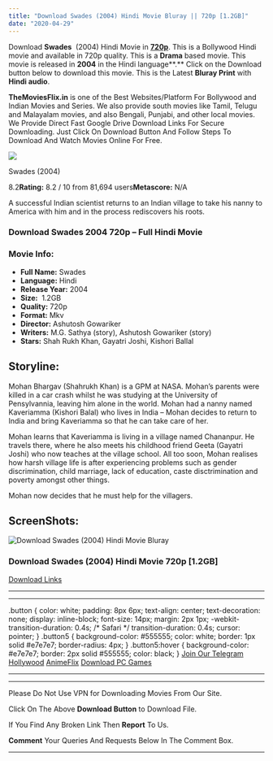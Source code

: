 ```yaml
---
title: "Download Swades (2004) Hindi Movie Bluray || 720p [1.2GB]"
date: "2020-04-29"
---
```


Download **Swades**  (2004) Hindi Movie in [**720p**](https://1moviesflix.com/720p-movies/). This is a Bollywood Hindi movie and available in 720p quality. This is a **Drama** based movie. This movie is released in **2004** in the Hindi language**.** Click on the Download button below to download this movie. This is the Latest **Bluray Print** with **Hindi audio**.

**TheMoviesFlix.in** is one of the Best Websites/Platform For Bollywood and Indian Movies and Series. We also provide south movies like Tamil, Telugu and Malayalam movies, and also Bengali, Punjabi, and other local movies. We Provide Direct Fast Google Drive Download Links For Secure Downloading. Just Click On Download Button And Follow Steps To Download And Watch Movies Online For Free.

[![](https://m.media-amazon.com/images/M/MV5BYzExOTcwNjYtZTljMC00YTQ2LWI2YjYtNWFlYzQ0YTJhNzJmXkEyXkFqcGdeQXVyNjQ2MjQ5NzM@._V1_SX300.jpg)](https://www.imdb.com/title/tt0367110/ "Swades")

Swades (2004)

8.2**Rating:** 8.2 / 10 from 81,694 users**Metascore:** N/A

A successful Indian scientist returns to an Indian village to take his nanny to America with him and in the process rediscovers his roots.

### Download Swades 2004 720p – Full Hindi Movie

### Movie Info:

- **Full Name:** Swades
- **Language:** Hindi
- **Release Year:** 2004
- **Size:**  1.2GB
- **Quality:** 720p
- **Format:** Mkv
- **Director:** Ashutosh Gowariker
- **Writers:** M.G. Sathya (story), Ashutosh Gowariker (story)
- **Stars:** Shah Rukh Khan, Gayatri Joshi, Kishori Ballal

## Storyline:

Mohan Bhargav (Shahrukh Khan) is a GPM at NASA. Mohan’s parents were killed in a car crash whilst he was studying at the University of Pensylvannia, leaving him alone in the world. Mohan had a nanny named Kaveriamma (Kishori Balal) who lives in India – Mohan decides to return to India and bring Kaveriamma so that he can take care of her.

Mohan learns that Kaveriamma is living in a village named Chananpur. He travels there, where he also meets his childhood friend Geeta (Gayatri Joshi) who now teaches at the village school. All too soon, Mohan realises how harsh village life is after experiencing problems such as gender discrimination, child marriage, lack of education, caste disctrimination and poverty amongst other things.

Mohan now decides that he must help for the villagers.

## ScreenShots:

![Download Swades (2004) Hindi Movie Bluray](https://i.imgur.com/0eBqGJj.jpg)

### Download Swades (2004) Hindi Movie 720p \[1.2GB\]

[Download Links](https://1moviesflix.com?a270777880=TVVGMXJRN0p0WXRmdWE1aEh6U2tXcFdwYkN5UC9JcjY4NmlaR1Z1WXYvTWw5OVdmMjhwdFBrYmdneUZSVSs1aUZUazRtZjZVZzZDMThCYXBqem9HUTNRdEZYRXVKcnI2TkpkRVdzamJ4TVU9)

* * *

* * *

.button { color: white; padding: 8px 6px; text-align: center; text-decoration: none; display: inline-block; font-size: 14px; margin: 2px 1px; -webkit-transition-duration: 0.4s; /\* Safari \*/ transition-duration: 0.4s; cursor: pointer; } .button5 { background-color: #555555; color: white; border: 1px solid #e7e7e7; border-radius: 4px; } .button5:hover { background-color: #e7e7e7; border: 2px solid #555555; color: black; } [Join Our Telegram](http://gdrivepro.xyz/join.php) [Hollywood](https://moviesverse.com/) [AnimeFlix](https://animeflix.in/) [Download PC Games](https://gamesflix.net/)  

* * *

* * *

  

Please Do Not Use VPN for Downloading Movies From Our Site.

Click On The Above **Download Button** to Download File.

If You Find Any Broken Link Then **Report** To Us.

**Comment** Your Queries And Requests Below In The Comment Box.

* * *
